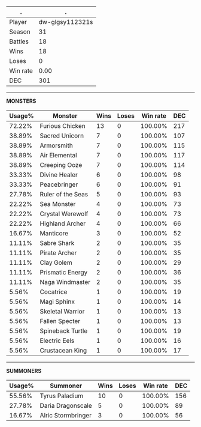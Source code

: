 .|.
|-|-
Player|dw-glgsy112321s
Season|31
Battles|18
Wins|18
Loses|0
Win rate|0.00
DEC|301

---
**MONSTERS**

Usage%|Monster|Wins|Loses|Win rate|DEC|
-|-|-|-|-|-|
72.22%|Furious Chicken|13|0|100.00%|217|
38.89%|Sacred Unicorn|7|0|100.00%|107|
38.89%|Armorsmith|7|0|100.00%|115|
38.89%|Air Elemental|7|0|100.00%|117|
38.89%|Creeping Ooze|7|0|100.00%|114|
33.33%|Divine Healer|6|0|100.00%|98|
33.33%|Peacebringer|6|0|100.00%|91|
27.78%|Ruler of the Seas|5|0|100.00%|93|
22.22%|Sea Monster|4|0|100.00%|73|
22.22%|Crystal Werewolf|4|0|100.00%|73|
22.22%|Highland Archer|4|0|100.00%|66|
16.67%|Manticore|3|0|100.00%|52|
11.11%|Sabre Shark|2|0|100.00%|35|
11.11%|Pirate Archer|2|0|100.00%|35|
11.11%|Clay Golem|2|0|100.00%|29|
11.11%|Prismatic Energy|2|0|100.00%|36|
11.11%|Naga Windmaster|2|0|100.00%|35|
5.56%|Cocatrice|1|0|100.00%|19|
5.56%|Magi Sphinx|1|0|100.00%|14|
5.56%|Skeletal Warrior|1|0|100.00%|13|
5.56%|Fallen Specter|1|0|100.00%|13|
5.56%|Spineback Turtle|1|0|100.00%|19|
5.56%|Electric Eels|1|0|100.00%|16|
5.56%|Crustacean King|1|0|100.00%|17|

---
**SUMMONERS**

Usage%|Summoner|Wins|Loses|Win rate|DEC|
-|-|-|-|-|-|
55.56%|Tyrus Paladium|10|0|100.00%|156|
27.78%|Daria Dragonscale|5|0|100.00%|89|
16.67%|Alric Stormbringer|3|0|100.00%|56|
